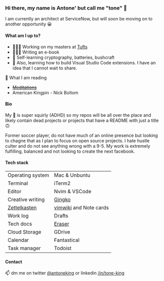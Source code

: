 ### Hi there, my name is Antone' but call me "tone" 👋

<!--
**antonemking/antonemking** is a ✨ _special_ ✨ repository because its `README.md` (this file) appears on your GitHub profile.

Here are some ideas to get you started:

- 🔭 I’m currently working on ...
- 🌱 I’m currently learning ...
- 👯 I’m looking to collaborate on ...
- 🤔 I’m looking for help with ...
- 💬 Ask me about ...
- 📫 How to reach me: ...
- 😄 Pronouns: ...
- ⚡ Fun fact: ...
-->

I am currently an architect at ServiceNow, but will soon be moving on to another opportunity 😀


#### What am I up to?

- 👨🏾‍🎓 Working on my masters at [Tufts](tufts.edu)
- 👨🏽‍💻 Writing an e-book
- 🧠 Self-learning cryptography, batteries, bushcraft 
- 🌱 Also, learning how to build Visual Studio Code extensions. I have an idea that I cannot wait to share.

📖 What I am reading

- ~~[Meditations](https://read.amazon.com/kp/embed?asin=B000FC1JAI&preview=newtab&linkCode=kpe&ref_=cm_sw_r_kb_dp_GMS05HV9641QXKDJ37QG)~~
- American Kingpin - Nick Boltom


#### Bio

My 🧠 is super squirly (ADHD) so my repos will be all over the place and likely contain dead projects or projects that have a README with just a title 🙃

Former soccer player, do not have much of an online presence but looking to chagne that as I plan to focus on open source projects. I hate hustle culter and do not see anything wrong with a 9-5. My work is extremely fulfilling, balanced and not looking to create the next facebook.

#### Tech stack

|   |   |   
|---|---|
| Operating system  | Mac & Unbuntu  |  
| Terminal  | iTerm2  |  
| Editor  | Nvim & VSCode  |
| Creative writing | [Gingko](https://gingkowriter.com/)|
| [Zettelkasten](https://github.com/antonemking/Zettelkasten) | [vimwiki](https://vimwiki.github.io/) and Note cards |
| Work log | Drafts |
| Tech docs | [Eraser](https://app.tryeraser.com/) |
| Cloud Storage | GDrive |
| Calendar | Fantastical |
| Task manager | Todoist |


#### Contact

 📫 dm me on twitter [@antoneking](https://twitter.com/antoneking) or linkedin [/in/tone-king](https://www.linkedin.com/in/tone-king)


